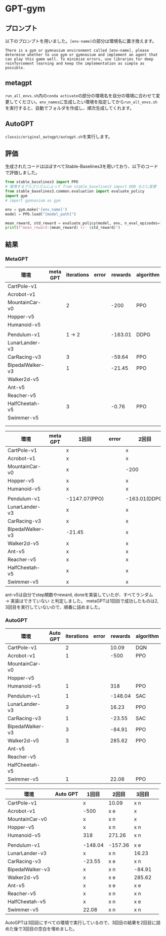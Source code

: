 # GPT-gym

## プロンプト
以下のプロンプトを用いました。``[env-name]``の部分は環境名に置き換えます。
```
There is a gym or gymnasium environment called [env-name], please determine whether to use gym or gymnasium and implement an agent that can play this game well. To minimize errors, use libraries for deep reinforcement learning and keep the implementation as simple as possible.
```

## metagpt
`run_all_envs.sh`内の`conda activate`の部分の環境名を自分の環境に合わせて変更してください。`env_names`に生成したい環境を指定してから`run_all_envs.sh`を実行すると、自動でフォルダを作成し、順次生成してくれます。

## AutoGPT
`classic/original_autogpt/autogpt.sh`を実行します。

## 評価

生成されたコードはほぼすべてStable-Baselines3を用いており、以下のコードで評価しました。

```python
from stable_baselines3 import PPO
# 使用するアルゴリズムによって from stable_baselines3 import DQN などに変更
from stable_baselines3.common.evaluation import evaluate_policy
import gym
# import gymnasium as gym

env = gym.make('[env_name]')
model = PPO.load("[model_path]")

mean_reward, std_reward = evaluate_policy(model, env, n_eval_episodes=100)
print(f"mean_reward:{mean_reward} +/- {std_reward}")
```

## 結果

### MetaGPT

| 環境               | meta GPT | iterations | error | rewards | algorithm |
| ---------------- | -------- | ---------- | ----- | ------- | --------- |
| CartPole-v1      |          |            |       |         |           |
| Acrobot-v1       |          |            |       |         |           |
| MountainCar-v0   |          | 2          |       | -200    | PPO       |
| Hopper-v5        |          |            |       |         |           |
| Humanoid-v5      |          |            |       |         |           |
|                  |          |            |       |         |           |
| Pendulum-v1      |          | 1 → 2      |       | -163.01 | DDPG      |
| LunarLander-v3   |          |            |       |         |           |
| CarRacing-v3     |          | 3          |       | -59.64  | PPO       |
| BipedalWalker-v3 |          | 1          |       | -21.45  | PPO       |
| Walker2d-v5      |          |            |       |         |           |
| Ant-v5           |          |            |       |         |           |
| Reacher-v5       |          |            |       |         |           |
| HalfCheetah-v5   |          | 3          |       | -0.76   | PPO       |
| Swimmer-v5       |          |            |       |         |           |
|                  |          |            |       |         |           |
|                  |          |            |       |         |           |

| 環境               | meta GPT | 1回目           | error | 2回目           | 3回目    |     |
| ---------------- | -------- | ------------- | ----- | ------------- | ------ | --- |
| CartPole-v1      |          | x             |       | x             | x      |     |
| Acrobot-v1       |          | x             |       | x             | x      |     |
| MountainCar-v0   |          | x             |       | -200          | x e    |     |
| Hopper-v5        |          | x             |       | x             | x      |     |
| Humanoid-v5      |          | x             |       | x             | x      |     |
|                  |          |               |       |               |        |     |
| Pendulum-v1      |          | -1147.07(PPO) |       | -163.01(DDPG) | x e    |     |
| LunarLander-v3   |          | x             |       | x             | x      |     |
| CarRacing-v3     |          | x             |       | x             | -59.64 |     |
| BipedalWalker-v3 |          | -21.45        |       | x             | x e    |     |
| Walker2d-v5      |          | x             |       | x             | x      |     |
| Ant-v5           |          | x             |       | x             | x e    |     |
| Reacher-v5       |          | x             |       | x             | x      |     |
| HalfCheetah-v5   |          | x             |       | x             | -0.76  |     |
| Swimmer-v5       |          | x             |       | x             | x      |     |

ant-v5は自分でstep関数やreward, doneを実装していたが、すべてランダム　→ 実装はできていない と判定しました。
metaGPTは1回目で成功したものは2, 3回目を実行していないので、順番に詰めました。

### AutoGPT

| 環境               | Auto GPT | iterations | error | rewards | algorithm |
| ---------------- | -------- | ---------- | ----- | ------- | --------- |
| CartPole-v1      |          | 2          |       | 10.09   | DQN       |
| Acrobot-v1       |          | 1          |       | -500    | PPO       |
| MountainCar-v0   |          |            |       |         |           |
| Hopper-v5        |          |            |       |         |           |
| Humanoid-v5      |          | 1          |       | 318     | PPO       |
|                  |          |            |       |         |           |
| Pendulum-v1      |          | 1          |       | -148.04 | SAC       |
| LunarLander-v3   |          | 3          |       | 16.23   | PPO       |
| CarRacing-v3     |          | 1          |       | -23.55  | SAC       |
| BipedalWalker-v3 |          | 3          |       | -84.91  | PPO       |
| Walker2d-v5      |          | 3          |       | 285.62  | PPO       |
| Ant-v5           |          |            |       |         |           |
| Reacher-v5       |          |            |       |         |           |
| HalfCheetah-v5   |          |            |       |         |           |
| Swimmer-v5       |          | 1          |       | 22.08   | PPO       |

| 環境               | Auto GPT | 1回目     | 2回目     | 3回目    |     |
| ---------------- | -------- | ------- | ------- | ------ | --- |
| CartPole-v1      |          | x       | 10.09   | x n    |     |
| Acrobot-v1       |          | -500    | x e     | x      |     |
| MountainCar-v0   |          | x       | x n     | x      |     |
| Hopper-v5        |          | x       | x n     | x n    |     |
| Humanoid-v5      |          | 318     | 271.26  | x n    |     |
|                  |          |         |         |        |     |
| Pendulum-v1      |          | -148.04 | -157.36 | x e    |     |
| LunarLander-v3   |          | x       | x n     | 16.23  |     |
| CarRacing-v3     |          | -23.55  | x e     | x n    |     |
| BipedalWalker-v3 |          | x       | x n     | -84.91 |     |
| Walker2d-v5      |          | x       | x e     | 285.62 |     |
| Ant-v5           |          | x       | x e     | x e    |     |
| Reacher-v5       |          | x       | x n     | x n    |     |
| HalfCheetah-v5   |          | x       | x n     | x e    |     |
| Swimmer-v5       |          | 22.08   | x n     | x n    |     |

AutoGPTは3回目にすべての環境で実行しているので、3回目の結果を2回目に詰めた後で3回目の空白を埋めました。
